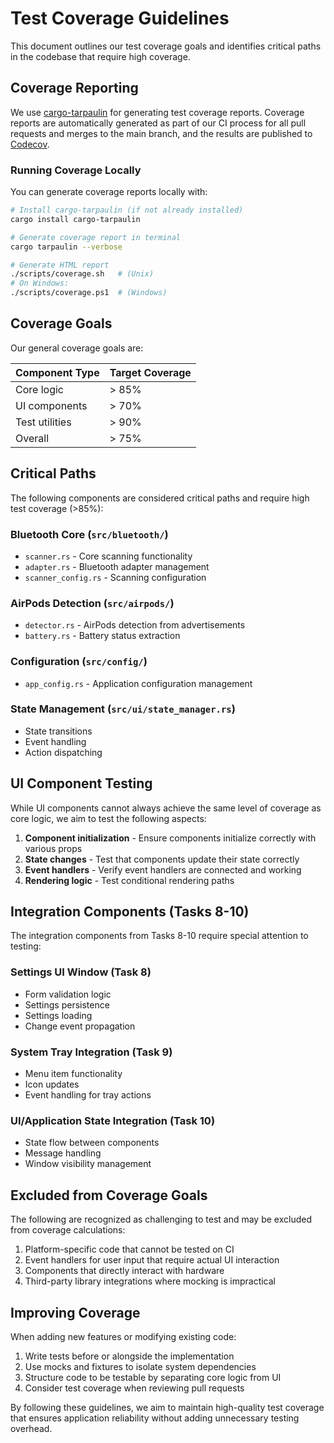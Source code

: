 # Test Coverage Guidelines

This document outlines our test coverage goals and identifies critical paths in the codebase that require high coverage.

## Coverage Reporting

We use [cargo-tarpaulin](https://github.com/xd009642/tarpaulin) for generating test coverage reports. Coverage reports are automatically generated as part of our CI process for all pull requests and merges to the main branch, and the results are published to [Codecov](https://codecov.io).

### Running Coverage Locally

You can generate coverage reports locally with:

```bash
# Install cargo-tarpaulin (if not already installed)
cargo install cargo-tarpaulin

# Generate coverage report in terminal
cargo tarpaulin --verbose

# Generate HTML report
./scripts/coverage.sh   # (Unix)
# On Windows:
./scripts/coverage.ps1  # (Windows)
```

## Coverage Goals

Our general coverage goals are:

| Component Type | Target Coverage |
|----------------|----------------|
| Core logic     | > 85%          |
| UI components  | > 70%          |
| Test utilities | > 90%          |
| Overall        | > 75%          |

## Critical Paths

The following components are considered critical paths and require high test coverage (>85%):

### Bluetooth Core (`src/bluetooth/`)

- `scanner.rs` - Core scanning functionality
- `adapter.rs` - Bluetooth adapter management
- `scanner_config.rs` - Scanning configuration

### AirPods Detection (`src/airpods/`)

- `detector.rs` - AirPods detection from advertisements
- `battery.rs` - Battery status extraction

### Configuration (`src/config/`)

- `app_config.rs` - Application configuration management

### State Management (`src/ui/state_manager.rs`)

- State transitions
- Event handling
- Action dispatching

## UI Component Testing

While UI components cannot always achieve the same level of coverage as core logic, we aim to test the following aspects:

1. **Component initialization** - Ensure components initialize correctly with various props
2. **State changes** - Test that components update their state correctly
3. **Event handlers** - Verify event handlers are connected and working
4. **Rendering logic** - Test conditional rendering paths

## Integration Components (Tasks 8-10)

The integration components from Tasks 8-10 require special attention to testing:

### Settings UI Window (Task 8)

- Form validation logic
- Settings persistence
- Settings loading
- Change event propagation

### System Tray Integration (Task 9)

- Menu item functionality
- Icon updates
- Event handling for tray actions

### UI/Application State Integration (Task 10)

- State flow between components
- Message handling
- Window visibility management

## Excluded from Coverage Goals

The following are recognized as challenging to test and may be excluded from coverage calculations:

1. Platform-specific code that cannot be tested on CI
2. Event handlers for user input that require actual UI interaction
3. Components that directly interact with hardware
4. Third-party library integrations where mocking is impractical

## Improving Coverage

When adding new features or modifying existing code:

1. Write tests before or alongside the implementation
2. Use mocks and fixtures to isolate system dependencies
3. Structure code to be testable by separating core logic from UI
4. Consider test coverage when reviewing pull requests

By following these guidelines, we aim to maintain high-quality test coverage that ensures application reliability without adding unnecessary testing overhead. 